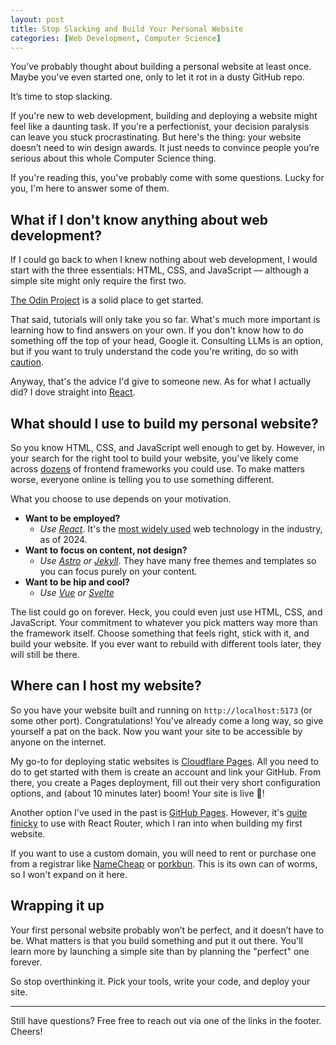```yaml
---
layout: post
title: Stop Slacking and Build Your Personal Website
categories: [Web Development, Computer Science]
---
```

You’ve probably thought about building a personal website at least once. Maybe you've even started one, only to let it rot in a dusty GitHub repo.

It’s time to stop slacking.

If you're new to web development, building and deploying a website might feel like a daunting task. If you're a perfectionist, your decision paralysis can leave
you stuck procrastinating. But here's the thing: your website doesn’t need to win design awards. It just needs to convince people you’re
serious about this whole Computer Science thing.

If you're reading this, you've probably come with some questions. Lucky for you, I'm here to answer some of them.

## What if I don't know anything about web development?

If I could go back to when I knew nothing about web development, I would start with the three essentials:
HTML, CSS, and JavaScript — although a simple site might only require the first two.

[The Odin Project](https://www.theodinproject.com/lessons/foundations-introduction-to-html-and-css) is a solid place to get started.

That said, tutorials will only take you so far. What's much more important is learning how to find answers on your own.
If you don't know how to do something off the top of your head, Google it. Consulting LLMs is an option, but if you want
to truly understand the code you're writing, do so with [caution](https://cameron.rs/blog/dont-outsource-your-soul/).

Anyway, that's the advice I'd give to someone new. As for what I actually did? I dove straight into [React](https://react.dev/).


## What should I use to build my personal website?

So you know HTML, CSS, and JavaScript well enough to get by. However, in your search for the right tool to
build your website, you've likely come across [dozens](https://2024.stateofjs.com/en-US/libraries/front-end-frameworks/) of
frontend frameworks you could use. To make matters worse, everyone online is telling you to use something different.

What you choose to use depends on your motivation.

- **Want to be employed?**
  - *Use [React](https://react.dev/)*. It's the [most widely used](https://survey.stackoverflow.co/2024/technology#1-web-frameworks-and-technologies)
    web technology in the industry, as of 2024.
- **Want to focus on content, not design?**
  - *Use [Astro](https://astro.build/themes/1/?search=&price%5B%5D=free) or [Jekyll](https://jekyllthemes.io/free)*.
    They have many free themes and templates so you can focus purely on your content.
- **Want to be hip and cool?**
  - *Use [Vue](https://vuejs.org/) or [Svelte](https://svelte.dev/docs/kit/introduction)*
 
The list could go on forever. Heck, you could even just use HTML, CSS, and JavaScript. Your commitment to whatever
you pick matters way more than the framework itself. Choose something that feels right, stick with it, and build your website.
If you ever want to rebuild with different tools later, they will still be there.

## Where can I host my website?

So you have your website built and running on `http://localhost:5173` (or some other port). Congratulations!
You've already come a long way, so give yourself a pat on the back. Now you want your site to be accessible by anyone on the internet.

My go-to for deploying static websites is [Cloudflare Pages](https://pages.cloudflare.com/). All you need to do to get started with them is create an
account and link your GitHub. From there, you create a Pages deployment, fill out their very short configuration options,
and (about 10 minutes later) boom! Your site is live 🥳!

Another option I've used in the past is [GitHub Pages](https://pages.github.com/). However, it's
[quite finicky](https://www.linkedin.com/pulse/solve-404-when-using-browserrouter-github-pages-anu-shibin-joseph-raj-sx5tf/) to use
with React Router, which I ran into when building my first website.

If you want to use a custom domain, you will need to rent or purchase one from a registrar like
[NameCheap](https://www.namecheap.com/) or [porkbun](https://porkbun.com/). This is its own can of worms, so I won't expand on it here.

## Wrapping it up

Your first personal website probably won’t be perfect, and it doesn’t have to be. What matters is that you build something and put it out there.
You'll learn more by launching a simple site than by planning the "perfect" one forever.

So stop overthinking it. Pick your tools, write your code, and deploy your site.

---

Still have questions? Free free to reach out via one of the links in the footer. Cheers!

